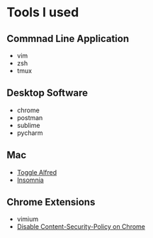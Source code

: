 
# Tools I used

## Commnad Line Application

+ vim
+ zsh
+ tmux

## Desktop Software

+ chrome
+ postman
+ sublime
+ pycharm

## Mac
+ [Toggle Alfred](https://www.alfredapp.com/)
+ [Insomnia](https://insomnia.rest/)


## Chrome Extensions

+ vimium
+ [Disable Content-Security-Policy on Chrome](https://chrome.google.com/webstore/detail/disable-content-security/ieelmcmcagommplceebfedjlakkhpden/related?utm_source=chrome-ntp-icon)
